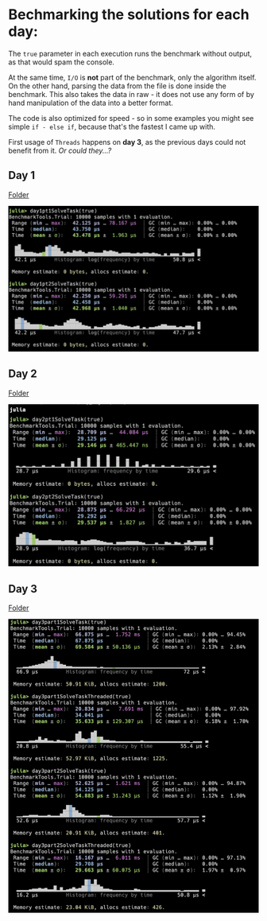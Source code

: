 # Bechmarking the solutions for each day:

The `true` parameter in each execution runs the benchmark without output, as that would spam the console.

At the same time, `I/O` is **not** part of the benchmark, only the algorithm itself. On the other hand, parsing the data from the file is done inside the benchmark. This also takes the data in raw - it does not use any form of by hand manipulation of the data into a better format.

The code is also optimized for speed - so in some examples you might see simple `if - else if`, because that's the fastest I came up with.

First usage of `Threads` happens on **day 3**, as the previous days could not benefit from it. _Or could they...?_

## Day 1

[Folder](/day_1/)

![Benchmark day 1](/benchmark_images/day_1.png?)


## Day 2

[Folder](/day_2/)

![Benchmark day 2](/benchmark_images/day_2.png?)


## Day 3


[Folder](/day_3/)

![Benchmark day 2](/benchmark_images/day_3.png?)